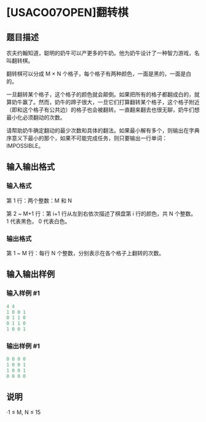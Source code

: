 # [USACO07OPEN]翻转棋

## 题目描述

农夫约翰知道，聪明的奶牛可以产更多的牛奶。他为奶牛设计了一种智力游戏，名叫翻转棋。

翻转棋可以分成 M × N 个格子，每个格子有两种颜色，一面是黑的，一面是白的。

一旦翻转某个格子，这个格子的颜色就会颠倒。如果把所有的格子都翻成白的，就算奶牛赢了。然而，奶牛的蹄子很大，一旦它们打算翻转某个格子，这个格子附近（即和这个格子有公共边）的格子也会被翻转。一直翻来翻去也很无聊，奶牛们想最小化必须翻动的次数。

请帮助奶牛确定翻动的最少次数和具体的翻法。如果最小解有多个，则输出在字典序意义下最小的那个，如果不可能完成任务，则只要输出一行单词：IMPOSSIBLE。

## 输入输出格式

### 输入格式

第 1 行：两个整数：M 和 N

第 2 ~ M+1 行：第 i+1 行从左到右依次描述了棋盘第 i 行的颜色，共 N 个整数。 1 代表黑色， 0 代表白色。

### 输出格式

第 1 ~ M 行：每行 N 个整数，分别表示在各个格子上翻转的次数。

## 输入输出样例

### 输入样例 #1

```cpp
4 4 	
1 0 0 1 	
0 1 1 0 	
0 1 1 0 	
1 0 0 1
```


### 输出样例 #1

```cpp
0 0 0 0 	
1 0 0 1 	
1 0 0 1 	
0 0 0 0
```


## 说明

·1 ≤ M, N ≤ 15

